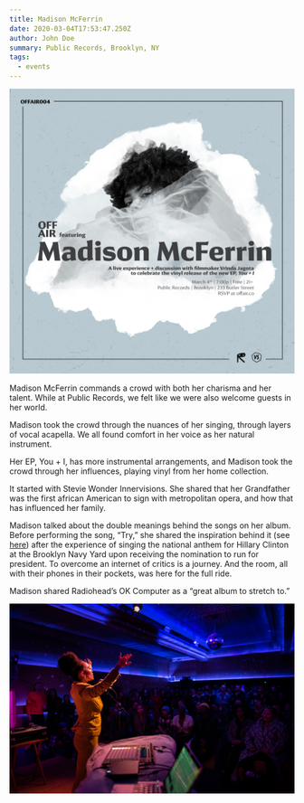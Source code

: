 ```yaml
---
title: Madison McFerrin
date: 2020-03-04T17:53:47.250Z
author: John Doe
summary: Public Records, Brooklyn, NY
tags:
  - events
---
```

![](/static/img/offair004_square.jpg)

Madison McFerrin commands a crowd with both her charisma and her talent. While at Public Records, we felt like we were also welcome guests in her world. 

Madison took the crowd through the nuances of her singing, through layers of vocal acapella. We all found comfort in her voice as her natural instrument. 

Her EP, You + I, has more instrumental arrangements, and Madison took the crowd through her influences, playing vinyl from her home collection. 

It started with Stevie Wonder Innervisions. She shared that her Grandfather was the first african American to sign with metropolitan opera, and how that has influenced her family. 

Madison talked about the double meanings behind the songs on her album. Before performing the song, “Try,” she shared the inspiration behind it (see [here](https://www.youtube.com/watch?v=XZ4vxGOGNOM)) after the experience of singing the national anthem for Hillary Clinton at the Brooklyn Navy Yard upon receiving the nomination to run for president. To overcome an internet of critics is a journey. And the room, all with their phones in their pockets, was here for the full ride. 

Madison shared Radiohead’s OK Computer as a “great album to stretch to.” 

![](/static/img/madisonmcferrin9_-jacobblick.jpg)